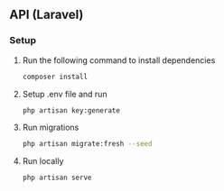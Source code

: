 ## API (Laravel)

### Setup

1. Run the following command to install dependencies

    ```sh
    composer install

    ```

2. Setup .env file and run
    ```sh
    php artisan key:generate
    ```
3. Run migrations

    ```sh
    php artisan migrate:fresh --seed

    ```

4. Run locally
    ```sh
    php artisan serve
    ```
